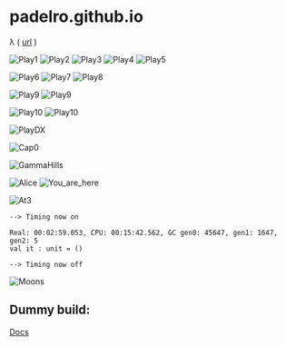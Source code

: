 # padelro.github.io

&lambda; ( [url](https://padelro.github.io/) )

![Play1](./adata/out/eon1.png "1")
![Play2](./adata/out/eon4.png "4")
![Play3](./adata/out/eon9000.png "9000")
![Play4](./adata/out/eon9002.png "9002")
![Play5](./adata/out/eon9003.png "9003")

![Play6](./adata/s1.png "g1")
![Play7](./adata/s2.png "g2")
![Play8](./adata/s3.png "g3")

![Play9](./adata/1522613678875.gif "zeros")
![Play9](./adata/1522613678875_2.gif "zeros2")

![Play10](./adata/capture/Clock_high.gif "clock_h")
![Play10](./adata/capture/Clock_low.gif "clock_l")

![PlayDX](./adata/MSAA4x_DX12.png "msaa4x_dx12")

![Cap0](./adata/Cap0.gif "Cap_")

![GammaHills](./adata/GammaHills.png "GammaHills")

![Alice](./adata/alice.png "Alice")
![You_are_here](./adata/you_are_here.png "DeepMind")

![At3](./adata/At3.png "At3")

    --> Timing now on

    Real: 00:02:59.053, CPU: 00:15:42.562, GC gen0: 45647, gen1: 1647, gen2: 5
    val it : unit = ()

    --> Timing now off

![Moons](./adata/smoons.png "smoons")

## Dummy build:

[Docs](https://padelro.github.io/build/build.html)

